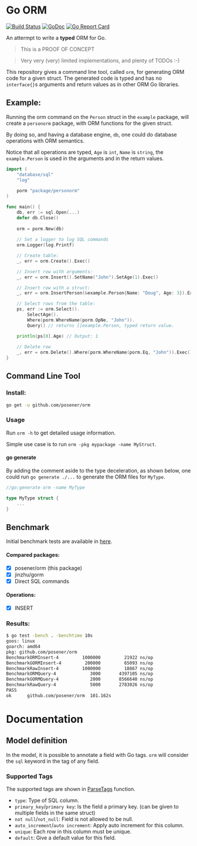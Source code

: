 # Go ORM

[![Build Status](https://travis-ci.org/posener/orm.svg?branch=master)](https://travis-ci.org/posener/orm)
[![GoDoc](https://godoc.org/github.com/posener/orm?status.svg)](http://godoc.org/github.com/posener/orm)
[![Go Report Card](https://goreportcard.com/badge/github.com/posener/orm)](https://goreportcard.com/report/github.com/posener/orm)

An attermpt to write a **typed** ORM for Go.

> This is a PROOF OF CONCEPT

> Very very (very) limited implementations, and plenty of TODOs :-)

This repository gives a command line tool, called `orm`, for generating
ORM code for a given struct. The generated code is typed and has no `interface{}`s arguments
and return values as in other ORM Go libraries.

## Example:

Running the orm command on the `Person` struct in the `example` package, will create a `personorm` package, with
ORM functions for the given struct.

By doing so, and having a database engine, `db`, one could do database operations with
ORM semantics.

Notice that all operations are typed, `Age` is `int`, `Name` is `string`, the `example.Person`
is used in the arguments and in the return values.

```go
import (
	"database/sql"
	"log"
	
	porm "package/personorm"
)

func main() {
    db, err := sql.Open(...)
    defer db.Close()
    
    orm = porm.New(db)
    
    // Set a logger to log SQL commands
    orm.Logger(log.Printf)

    // Create table:
    _, err = orm.Create().Exec()

    // Insert row with arguments:
    _, err = orm.Insert().SetName("John").SetAge(1).Exec()

    // Insert row with a struct:
    _, err = orm.InsertPerson(&example.Person{Name: "Doug", Age: 3}).Exec()

    // Select rows from the table:
    ps, err := orm.Select().
    	SelectAge().
        Where(porm.WhereName(porm.OpNe, "John")).
        Query() // returns []example.Person, typed return value.

    println(ps[0].Age) // Output: 1
    
    // Delete row
    _, err = orm.Delete().Where(porm.WhereName(porm.Eq, "John")).Exec()
}
```

## Command Line Tool

### Install:

```bash
go get -u github.com/posener/orm
```

### Usage

Run `orm -h` to get detailed usage information.

Simple use case is to run `orm -pkg mypackage -name MyStruct`.

#### go generate

By adding the comment aside to the type deceleration, as shown below, one could run `go generate ./...`
to generate the ORM files for `MyType`.

```go
//go:generate orm -name MyType

type MyType struct {
	...
}
```

## Benchmark

Initial benchmark tests are available in [here](./example/bench_test.go).

#### Compared packages:

- [x] posener/orm (this package)
- [x] jinzhu/gorm
- [x] Direct SQL commands

#### Operations:

- [x] INSERT

### Results:

```bash
$ go test -bench . -benchtime 10s
goos: linux
goarch: amd64
pkg: github.com/posener/orm
BenchmarkORMInsert-4    	 1000000	     21922 ns/op
BenchmarkGORMInsert-4   	  200000	     65093 ns/op
BenchmarkRawInsert-4    	 1000000	     18867 ns/op
BenchmarkORMQuery-4     	    3000	   4397105 ns/op
BenchmarkGORMQuery-4    	    2000	   8566640 ns/op
BenchmarkRawQuery-4     	    5000	   2783026 ns/op
PASS
ok  	github.com/posener/orm	101.162s

```

# Documentation

## Model definition

In the model, it is possible to annotate a field with Go tags.
`orm` will consider the `sql` keyword in the tag of any field.

### Supported Tags

The supported tags are shown in [ParseTags](./gen/tags.go) function.

- `type`: Type of SQL column.
- `primary_key`/`primary key`: Is the field a primary key. (can be given to multiple fields in the same struct)
- `not null`/`not_null`: Field is not allowed to be null.
- `auto_increment`/`auto increment`: Apply auto increment for this column.
- `unique`: Each row in this column must be unique.
- `default`: Give a default value for this field.
